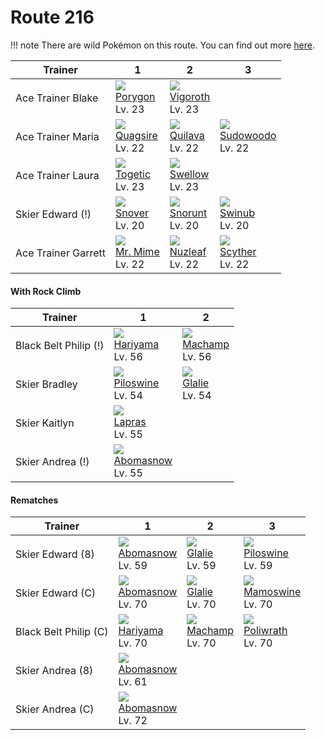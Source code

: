 # Route 216

!!! note
    There are wild Pokémon on this route. You can find out more [here](../../wild_pokemon/route_216/).


Trainer             | 1                                | 2                                | 3
---                 | ---                              | ---                              | ---
Ace Trainer Blake   | ![][137]<br>[Porygon]<br>Lv. 23  | ![][288]<br>[Vigoroth]<br>Lv. 23 | &nbsp;
Ace Trainer Maria   | ![][195]<br>[Quagsire]<br>Lv. 22 | ![][156]<br>[Quilava]<br>Lv. 22  | ![][185]<br>[Sudowoodo]<br>Lv. 22
Ace Trainer Laura   | ![][176]<br>[Togetic]<br>Lv. 23  | ![][277]<br>[Swellow]<br>Lv. 23  | &nbsp;
Skier Edward (!)    | ![][459]<br>[Snover]<br>Lv. 20   | ![][361]<br>[Snorunt]<br>Lv. 20  | ![][220]<br>[Swinub]<br>Lv. 20
Ace Trainer Garrett | ![][122]<br>[Mr. Mime]<br>Lv. 22 | ![][274]<br>[Nuzleaf]<br>Lv. 22  | ![][123]<br>[Scyther]<br>Lv. 22

#### With Rock Climb

Trainer               | 1                                 | 2
---                   | ---                               | ---
Black Belt Philip (!) | ![][297]<br>[Hariyama]<br>Lv. 56  | ![][068]<br>[Machamp]<br>Lv. 56
Skier Bradley         | ![][221]<br>[Piloswine]<br>Lv. 54 | ![][362]<br>[Glalie]<br>Lv. 54
Skier Kaitlyn         | ![][131]<br>[Lapras]<br>Lv. 55    | &nbsp;
Skier Andrea (!)      | ![][460]<br>[Abomasnow]<br>Lv. 55 | &nbsp;

#### Rematches

Trainer               | 1                                 | 2                               | 3
---                   | ---                               | ---                             | ---
Skier Edward (8)      | ![][460]<br>[Abomasnow]<br>Lv. 59 | ![][362]<br>[Glalie]<br>Lv. 59  | ![][221]<br>[Piloswine]<br>Lv. 59
Skier Edward (C)      | ![][460]<br>[Abomasnow]<br>Lv. 70 | ![][362]<br>[Glalie]<br>Lv. 70  | ![][473]<br>[Mamoswine]<br>Lv. 70
Black Belt Philip (C) | ![][297]<br>[Hariyama]<br>Lv. 70  | ![][068]<br>[Machamp]<br>Lv. 70 | ![][062]<br>[Poliwrath]<br>Lv. 70
Skier Andrea (8)      | ![][460]<br>[Abomasnow]<br>Lv. 61 | &nbsp;                          | &nbsp;
Skier Andrea (C)      | ![][460]<br>[Abomasnow]<br>Lv. 72 | &nbsp;                          | &nbsp;

[Poliwrath]: ../../pokemon_changes/062/
[Machamp]: ../../pokemon_changes/068/
[Mr. Mime]: ../../pokemon_changes/122/
[Scyther]: ../../pokemon_changes/123/
[Lapras]: ../../pokemon_changes/131/
[Porygon]: ../../pokemon_changes/137/
[Quilava]: ../../pokemon_changes/156/
[Togetic]: ../../pokemon_changes/176/
[Sudowoodo]: ../../pokemon_changes/185/
[Quagsire]: ../../pokemon_changes/195/
[Swinub]: ../../pokemon_changes/220/
[Piloswine]: ../../pokemon_changes/221/
[Nuzleaf]: ../../pokemon_changes/274/
[Swellow]: ../../pokemon_changes/277/
[Vigoroth]: ../../pokemon_changes/288/
[Hariyama]: ../../pokemon_changes/297/
[Snorunt]: ../../pokemon_changes/361/
[Glalie]: ../../pokemon_changes/362/
[Snover]: ../../pokemon_changes/459/
[Abomasnow]: ../../pokemon_changes/460/
[Mamoswine]: ../../pokemon_changes/473/
[062]: ../img/pokemon/062.png
[068]: ../img/pokemon/068.png
[122]: ../img/pokemon/122.png
[123]: ../img/pokemon/123.png
[131]: ../img/pokemon/131.png
[137]: ../img/pokemon/137.png
[156]: ../img/pokemon/156.png
[176]: ../img/pokemon/176.png
[185]: ../img/pokemon/185.png
[195]: ../img/pokemon/195.png
[220]: ../img/pokemon/220.png
[221]: ../img/pokemon/221.png
[274]: ../img/pokemon/274.png
[277]: ../img/pokemon/277.png
[288]: ../img/pokemon/288.png
[297]: ../img/pokemon/297.png
[361]: ../img/pokemon/361.png
[362]: ../img/pokemon/362.png
[459]: ../img/pokemon/459.png
[460]: ../img/pokemon/460.png
[473]: ../img/pokemon/473.png
